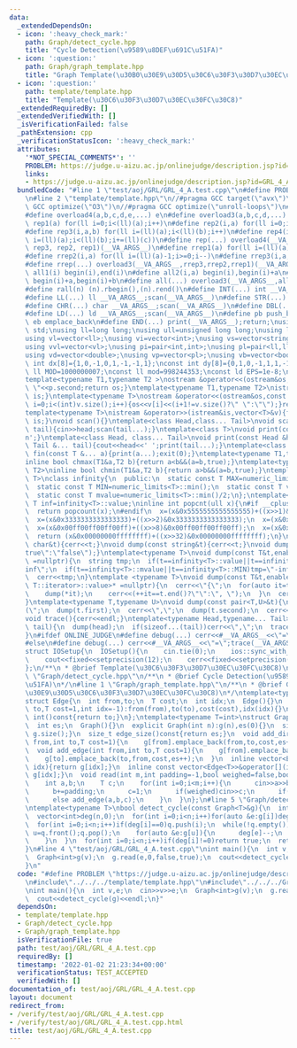 ```yaml
---
data:
  _extendedDependsOn:
  - icon: ':heavy_check_mark:'
    path: Graph/detect_cycle.hpp
    title: "Cycle Detection(\u9589\u8DEF\u691C\u51FA)"
  - icon: ':question:'
    path: Graph/graph_template.hpp
    title: "Graph Template(\u30B0\u30E9\u30D5\u30C6\u30F3\u30D7\u30EC\u30FC\u30C8)"
  - icon: ':question:'
    path: template/template.hpp
    title: "Template(\u30C6\u30F3\u30D7\u30EC\u30FC\u30C8)"
  _extendedRequiredBy: []
  _extendedVerifiedWith: []
  _isVerificationFailed: false
  _pathExtension: cpp
  _verificationStatusIcon: ':heavy_check_mark:'
  attributes:
    '*NOT_SPECIAL_COMMENTS*': ''
    PROBLEM: https://judge.u-aizu.ac.jp/onlinejudge/description.jsp?id=GRL_4_A
    links:
    - https://judge.u-aizu.ac.jp/onlinejudge/description.jsp?id=GRL_4_A
  bundledCode: "#line 1 \"test/aoj/GRL/GRL_4_A.test.cpp\"\n#define PROBLEM \"https://judge.u-aizu.ac.jp/onlinejudge/description.jsp?id=GRL_4_A\"\
    \n#line 2 \"template/template.hpp\"\n//#pragma GCC target(\"avx\")\n//#pragma\
    \ GCC optimize(\"O3\")\n//#pragma GCC optimize(\"unroll-loops\")\n#include<bits/stdc++.h>\n\
    #define overload4(a,b,c,d,e,...) e\n#define overload3(a,b,c,d,...) d\n#define\
    \ rep1(a) for(ll i=0;i<(ll)(a);i++)\n#define rep2(i,a) for(ll i=0;i<(ll)(a);i++)\n\
    #define rep3(i,a,b) for(ll i=(ll)(a);i<(ll)(b);i++)\n#define rep4(i,a,b,c) for(ll\
    \ i=(ll)(a);i<(ll)(b);i+=(ll)(c))\n#define rep(...) overload4(__VA_ARGS__, rep4,\
    \ rep3, rep2, rep1)(__VA_ARGS__)\n#define rrep1(a) for(ll i=(ll)(a)-1;i>=0;i--)\n\
    #define rrep2(i,a) for(ll i=(ll)(a)-1;i>=0;i--)\n#define rrep3(i,a,b) for(ll i=(ll)(b)-1;i>=(ll)(a);i--)\n\
    #define rrep(...) overload3(__VA_ARGS__,rrep3,rrep2,rrep1)(__VA_ARGS__)\n#define\
    \ all1(i) begin(i),end(i)\n#define all2(i,a) begin(i),begin(i)+a\n#define all3(i,a,b)\
    \ begin(i)+a,begin(i)+b\n#define all(...) overload3(__VA_ARGS__,all3,all2,all1)(__VA_ARGS__)\n\
    #define rall(n) (n).rbegin(),(n).rend()\n#define INT(...) int __VA_ARGS__;scan(__VA_ARGS__)\n\
    #define LL(...) ll __VA_ARGS__;scan(__VA_ARGS__)\n#define STR(...) string __VA_ARGS__;scan(__VA_ARGS__)\n\
    #define CHR(...) char __VA_ARGS__;scan(__VA_ARGS__)\n#define DBL(...) double __VA_ARGS__;scan(__VA_ARGS__)\n\
    #define LD(...) ld __VA_ARGS__;scan(__VA_ARGS__)\n#define pb push_back\n#define\
    \ eb emplace_back\n#define END(...) print(__VA_ARGS__);return;\nusing namespace\
    \ std;\nusing ll=long long;\nusing ull=unsigned long long;\nusing ld=long double;\n\
    using vl=vector<ll>;\nusing vi=vector<int>;\nusing vs=vector<string>;\nusing vc=vector<char>;\n\
    using vvl=vector<vl>;\nusing pi=pair<int,int>;\nusing pl=pair<ll,ll>;\nusing vvc=vector<vc>;\n\
    using vd=vector<double>;\nusing vp=vector<pl>;\nusing vb=vector<bool>;\nconst\
    \ int dx[8]={1,0,-1,0,1,-1,-1,1};\nconst int dy[8]={0,1,0,-1,1,1,-1,-1};\nconst\
    \ ll MOD=1000000007;\nconst ll mod=998244353;\nconst ld EPS=1e-8;\nconst ld PI=3.1415926535897932384626;\n\
    template<typename T1,typename T2 >\nostream &operator<<(ostream&os,const pair<T1,T2>&p){os<<p.first<<\"\
    \ \"<<p.second;return os;}\ntemplate<typename T1,typename T2>\nistream &operator>>(istream&is,pair<T1,T2>&p){is>>p.first>>p.second;return\
    \ is;}\ntemplate<typename T>\nostream &operator<<(ostream&os,const vector<T>&v){for(int\
    \ i=0;i<(int)v.size();i++){os<<v[i]<<(i+1!=v.size()?\" \":\"\");}return os;}\n\
    template<typename T>\nistream &operator>>(istream&is,vector<T>&v){for(T &in:v){is>>in;}return\
    \ is;}\nvoid scan(){}\ntemplate<class Head,class... Tail>\nvoid scan(Head&head,Tail&...\
    \ tail){cin>>head;scan(tail...);}\ntemplate<class T>\nvoid print(const T &t){cout<<t<<'\\\
    n';}\ntemplate<class Head, class... Tail>\nvoid print(const Head &head, const\
    \ Tail &... tail){cout<<head<<' ';print(tail...);}\ntemplate<class... T>\nvoid\
    \ fin(const T &... a){print(a...);exit(0);}\ntemplate<typename T1,typename T2>\n\
    inline bool chmax(T1&a,T2 b){return a<b&&(a=b,true);}\ntemplate<typename T1,typename\
    \ T2>\ninline bool chmin(T1&a,T2 b){return a>b&&(a=b,true);}\ntemplate<typename\
    \ T>\nclass infinity{\n  public:\n  static const T MAX=numeric_limits<T>::max();\n\
    \  static const T MIN=numeric_limits<T>::min();\n  static const T value=numeric_limits<T>::max()/2;\n\
    \  static const T mvalue=numeric_limits<T>::min()/2;\n};\ntemplate<typename T>const\
    \ T inf=infinity<T>::value;\ninline int popcnt(ull x){\n#if __cplusplus>=202002L\n\
    \  return popcount(x);\n#endif\n  x=(x&0x5555555555555555)+((x>>1)&0x5555555555555555);\n\
    \  x=(x&0x3333333333333333)+((x>>2)&0x3333333333333333);\n  x=(x&0x0f0f0f0f0f0f0f0f)+((x>>4)&0x0f0f0f0f0f0f0f0f);\n\
    \  x=(x&0x00ff00ff00ff00ff)+((x>>8)&0x00ff00ff00ff00ff);\n  x=(x&0x0000ffff0000ffff)+((x>>16)&0x0000ffff0000ffff);\n\
    \  return (x&0x00000000ffffffff)+((x>>32)&0x00000000ffffffff);\n}\nvoid dump(const\
    \ char&t){cerr<<t;}\nvoid dump(const string&t){cerr<<t;}\nvoid dump(const bool&t){cerr<<(t?\"\
    true\":\"false\");}\ntemplate<typename T>\nvoid dump(const T&t,enable_if_t<is_integral<T>::value>*\
    \ =nullptr){\n  string tmp;\n  if(t==infinity<T>::value||t==infinity<T>::MAX)tmp=\"\
    inf\";\n  if(t==infinity<T>::mvalue||t==infinity<T>::MIN)tmp=\"-inf\";\n  if(tmp.empty())tmp=to_string(t);\n\
    \  cerr<<tmp;\n}\ntemplate <typename T>\nvoid dump(const T&t,enable_if_t<!is_void<typename\
    \ T::iterator>::value>* =nullptr){\n  cerr<<\"{\";\n  for(auto it=t.begin();it!=t.end();){\n\
    \    dump(*it);\n    cerr<<(++it==t.end()?\"\":\", \");\n  }\n  cerr<<\"}\";\n\
    }\ntemplate<typename T,typename U>\nvoid dump(const pair<T,U>&t){\n  cerr<<\"\
    (\";\n  dump(t.first);\n  cerr<<\",\";\n  dump(t.second);\n  cerr<<\")\";\n}\n\
    void trace(){cerr<<endl;}\ntemplate<typename Head,typename... Tail>\nvoid trace(Head&&head,Tail&&...\
    \ tail){\n  dump(head);\n  if(sizeof...(tail))cerr<<\",\";\n  trace(forward<Tail>(tail)...);\n\
    }\n#ifdef ONLINE_JUDGE\n#define debug(...) cerr<<#__VA_ARGS__<<\"=\";trace(__VA_ARGS__);\n\
    #else\n#define debug(...) cerr<<#__VA_ARGS__<<\"=\";trace(__VA_ARGS__);\n#endif\n\
    struct IOSetup{\n  IOSetup(){\n    cin.tie(0);\n    ios::sync_with_stdio(0);\n\
    \    cout<<fixed<<setprecision(12);\n    cerr<<fixed<<setprecision(12);\n  }\n\
    };\n/**\n * @brief Template(\u30C6\u30F3\u30D7\u30EC\u30FC\u30C8)\n*/\n#line 1\
    \ \"Graph/detect_cycle.hpp\"\n/**\n * @brief Cycle Detection(\u9589\u8DEF\u691C\
    \u51FA)\n*/\n#line 1 \"Graph/graph_template.hpp\"\n/**\n * @brief Graph Template(\u30B0\
    \u30E9\u30D5\u30C6\u30F3\u30D7\u30EC\u30FC\u30C8)\n*/\ntemplate<typename T=int>\n\
    struct Edge{\n  int from,to;\n  T cost;\n  int idx;\n  Edge(){}\n  Edge(int from,int\
    \ to,T cost=1,int idx=-1):from(from),to(to),cost(cost),idx(idx){}\n  operator\
    \ int()const{return to;}\n};\ntemplate<typename T=int>\nstruct Graph{\n  vector<vector<Edge<T>>>g;\n\
    \  int es;\n  Graph(){}\n  explicit Graph(int n):g(n),es(0){}\n  size_t size()const{return\
    \ g.size();}\n  size_t edge_size()const{return es;}\n  void add_directed_edge(int\
    \ from,int to,T cost=1){\n    g[from].emplace_back(from,to,cost,es++);\n  }\n\
    \  void add_edge(int from,int to,T cost=1){\n    g[from].emplace_back(from,to,cost,es);\n\
    \    g[to].emplace_back(to,from,cost,es++);\n  }\n  inline vector<Edge<T>>&operator[](int\
    \ idx){return g[idx];}\n  inline const vector<Edge<T>>&operator[](int idx)const{return\
    \ g[idx];}\n  void read(int m,int padding=-1,bool weighed=false,bool direct=false){\n\
    \    int a,b;\n    T c;\n    for(int i=0;i<m;i++){\n      cin>>a>>b;\n      a+=padding;\n\
    \      b+=padding;\n      c=1;\n      if(weighed)cin>>c;\n      if(direct)add_directed_edge(a,b,c);\n\
    \      else add_edge(a,b,c);\n    }\n  }\n};\n#line 5 \"Graph/detect_cycle.hpp\"\
    \ntemplate<typename T>\nbool detect_cycle(const Graph<T>&g){\n  int n=g.size();\n\
    \  vector<int>deg(n,0);\n  for(int i=0;i<n;i++)for(auto &e:g[i])deg[e]++;\n  queue<int>q;\n\
    \  for(int i=0;i<n;i++)if(deg[i]==0)q.push(i);\n  while(!q.empty()){\n    int\
    \ u=q.front();q.pop();\n    for(auto &e:g[u]){\n      deg[e]--;\n      if(deg[e]==0)q.push(e);\n\
    \    }\n  }\n  for(int i=0;i<n;i++)if(deg[i]!=0)return true;\n  return false;\n\
    }\n#line 4 \"test/aoj/GRL/GRL_4_A.test.cpp\"\nint main(){\n  int v,e;\n  cin>>v>>e;\n\
    \  Graph<int>g(v);\n  g.read(e,0,false,true);\n  cout<<detect_cycle(g)<<endl;\n\
    }\n"
  code: "#define PROBLEM \"https://judge.u-aizu.ac.jp/onlinejudge/description.jsp?id=GRL_4_A\"\
    \n#include\"../../../template/template.hpp\"\n#include\"../../../Graph/detect_cycle.hpp\"\
    \nint main(){\n  int v,e;\n  cin>>v>>e;\n  Graph<int>g(v);\n  g.read(e,0,false,true);\n\
    \  cout<<detect_cycle(g)<<endl;\n}"
  dependsOn:
  - template/template.hpp
  - Graph/detect_cycle.hpp
  - Graph/graph_template.hpp
  isVerificationFile: true
  path: test/aoj/GRL/GRL_4_A.test.cpp
  requiredBy: []
  timestamp: '2022-01-02 21:23:34+00:00'
  verificationStatus: TEST_ACCEPTED
  verifiedWith: []
documentation_of: test/aoj/GRL/GRL_4_A.test.cpp
layout: document
redirect_from:
- /verify/test/aoj/GRL/GRL_4_A.test.cpp
- /verify/test/aoj/GRL/GRL_4_A.test.cpp.html
title: test/aoj/GRL/GRL_4_A.test.cpp
---
```

